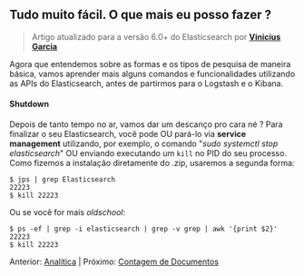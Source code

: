 ## Tudo muito fácil. O que mais eu posso fazer ?

> Artigo atualizado para a versão 6.0+ do Elasticsearch por __[Vinicius Garcia](https://github.com/vinicius3w)__

Agora que entendemos sobre as formas e os tipos de pesquisa de maneira básica, vamos aprender mais alguns comandos e funcionalidades utilizando as APIs do Elasticsearch, antes de partirmos para o Logstash e o Kibana.

#### Shutdown

Depois de tanto tempo no ar, vamos dar um descanço pro cara né ? Para finalizar o seu Elasticsearch, você pode OU pará-lo via __service management__  utilizando, por exemplo, o comando "_sudo systemctl stop elasticsearch_" OU enviando executando um `kill` no PID do seu processo. Como fizemos a instalação diretamente do .zip, usaremos a segunda forma:

```
$ jps | grep Elasticsearch
22223
$ kill 22223
```

Ou se você for mais _oldschool_:

```
$ ps -ef | grep -i elasticsearch | grep -v grep | awk '{print $2}'
22223
$ kill 22223
```

Anterior: [Analítica](/pages/analytics.md) | Próximo: [Contagem de Documentos](/pages/counting.md)
